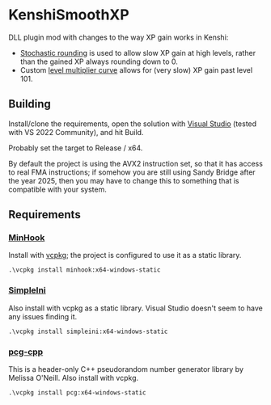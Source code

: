 # KenshiSmoothXP
DLL plugin mod with changes to the way XP gain works in Kenshi:
- [Stochastic rounding](https://en.wikipedia.org/wiki/Rounding#Stochastic_rounding) is used to allow slow XP gain at high levels, rather than the gained XP always rounding down to 0.
- Custom [level multiplier curve](https://www.reddit.com/r/Kenshi/comments/1hisvzq/kenshi_fact_of_the_day_11/) allows for (very slow) XP gain past level 101.

## Building
Install/clone the requirements, open the solution with [Visual Studio](https://visualstudio.microsoft.com/vs/community/) (tested with VS 2022 Community), and hit Build.

Probably set the target to Release / x64.

By default the project is using the AVX2 instruction set, so that it has access to real FMA instructions; if somehow you are still using Sandy Bridge after the year 2025, then you may have to change this to something that is compatible with your system.

## Requirements

### [MinHook](https://www.codeproject.com/KB/winsdk/LibMinHook.aspx)
Install with [vcpkg](https://learn.microsoft.com/en-us/vcpkg/get_started/get-started-msbuild?pivots=shell-powershell#1---set-up-vcpkg); the project is configured to use it as a static library.

`.\vcpkg install minhook:x64-windows-static`

### [SimpleIni](https://github.com/brofield/simpleini)
Also install with vcpkg as a static library. Visual Studio doesn't seem to have any issues finding it.

`.\vcpkg install simpleini:x64-windows-static`

### [pcg-cpp](https://www.pcg-random.org/)
This is a header-only C++ pseudorandom number generator library by Melissa O'Neill. Also install with vcpkg.

`.\vcpkg install pcg:x64-windows-static`
